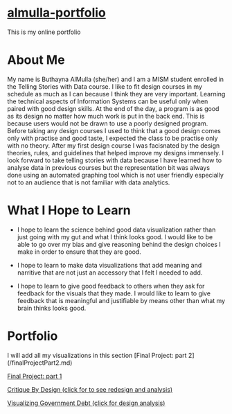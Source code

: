 # [almulla-portfolio](https://bamulla.github.io/almulla-portfolio/)
This is my online portfolio



# About Me
My name is Buthayna AlMulla (she/her) and I am a MISM student enrolled in the Telling Stories with Data course. I like to fit design courses in my schedule as much as I can because I think they are very important. Learning the technical aspects of Information Systems can be useful only when paired with good design skills. At the end of the day, a program is as good as its design no matter how much work is put in the back end. This is because users would not be drawn to use a poorly designed program. Before taking any design courses I used to think that a good design comes only with practise and good taste, I expected the class to be practise only with no theory. After my first design course I was facisnated by the design theories, rules, and guidelines that helped improve my designs immensely. I look forward to take telling stories with data because I have learned how to analyse data in previous courses but the representation bit was always done using an automated graphing tool which is not user friendly especially not to an audience that is not familiar with data analytics. 

# What I Hope to Learn
- I hope to learn the science behind good data visualization rather than just going with my gut and what I think looks good. I would like to be able to go over my bias and give reasoning behind the design choices I make in order to ensure that they are good. 

- I hope to learn to make data visualizations that add meaning and narritive that are not just an accessory that I felt I needed to add. 

- I hope to learn to give good feedback to others when they ask for feedback for the visuals that they made. I would like to learn to give feedback that is meaningful and justifiable by means other than what my brain thinks looks good. 

# Portfolio
I will add all my visualizations in this section
[Final Project: part 2] (/finalProjectPart2.md)

[Final Project: part 1](/final_project_ButhaynaAlMulla.md)

[Critique By Design (click for to see redesign and analysis)](/CritiqueByDesign.md)

[Visualizing Government Debt (click for design analysis)](/dataviz2.md)
<div class="flourish-embed flourish-scatter" data-src="visualisation/5296701"><script src="https://public.flourish.studio/resources/embed.js"></script></div>

<div class="flourish-embed flourish-chart" data-src="visualisation/5259400"><script src="https://public.flourish.studio/resources/embed.js"></script></div>
